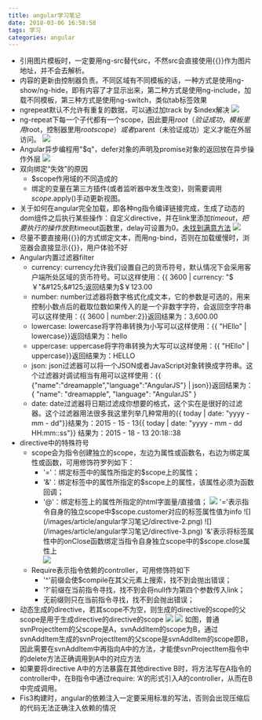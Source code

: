 ```yaml
---
title: angular学习笔记
date: 2018-03-06 16:58:58
tags: 学习
categories: angular
---
```

- 引用图片模板时，一定要用ng-src替代src，不然src会直接使用&#123;&#123;&#125;&#125;作为图片地址，并不会去解析。
- 内容的更新由控制器负责。不同区域有不同模板的话，一种方式是使用ng-show/ng-hide，即有内容了才显示出来，第二种方式是使用ng-include，加载不同模板，第三种方式是使用ng-switch，类似tab标签效果
- ngrepeat默认不允许有重复的数据，可以通过加track by $index解决
![](/images/article/angular学习笔记/ngrepeat.png) 
- ng-repeat下每一个子代都有一个scope，因此要用$root（验证成功，模板里用$root，控制器里用$rootscope）或者$parent（未验证成功）定义才能在外层访问。
![](/images/article/angular学习笔记/ngrepeatScope.png) 
- Angular异步编程用"$q"，defer对象的声明及promise对象的返回放在异步操作外层
![](/images/article/angular学习笔记/defer.png) 
- 双向绑定“失效”的原因
  - $scope作用域的不同造成的
  - 绑定的变量在第三方插件(或者监听器中发生改变)，则需要调用$scope.$apply()手动更新视图。
- 关于如何在angular完全加载，即各种ng指令编译链接完成，生成了动态的dom组件之后执行某些操作：自定义directive，并在link里添加$timeout，把要执行的操作放到$timeout函数里，delay可设置为0。[未找到满意方法](https://github.com/angular/angular.js/issues/734)
![](/images/article/angular学习笔记/afterRender.png) 
- 尽量不要直接用&#123;&#123;&#125;&#125;的方式绑定文本，而用ng-bind，否则在加载缓慢时，浏览器会直接显示&#123;&#123;&#125;&#125;，用户体验不好
- Angular内置过滤器filter
  - currency: currency允许我们设置自己的货币符号，默认情况下会采用客户端所处区域的货币符号。可以这样使用：&#123;&#123; 3600 | currency: "$￥"&#125;&#125;返回结果为$￥123.00
  - number: number过滤器将数字格式化成文本，它的参数是可选的，用来控制小数点后的截取位数如果传入的是一个非数字字符，会返回空字符串  可以这样使用：&#123;&#123; 3600 | number:2&#125;&#125;返回结果为：3,600.00
  - lowercase: lowercase将字符串转换为小写可以这样使用：&#123;&#123; "HEllo" | lowercase&#125;&#125;返回结果为：hello
  - uppercase: uppercase将字符串转换为大写可以这样使用：&#123;&#123; "HEllo" | uppercase&#125;&#125;返回结果为：HELLO
  - json: json过滤器可以将一个JSON或者JavaScript对象转换成字符串。这个过滤器对调试相当有用可以这样使用：&#123;&#123; &#123;"name":"dreamapple","language":"AngularJS"&#125; | json&#125;&#125;返回结果为：&#123; "name": "dreamapple", "language": "AngularJS" &#125;
  - date: date过滤器将日期过滤成你想要的格式，这个实在是很好的过滤器。这个过滤器用法很多我这里列举几种常用的&#123;&#123; today | date: "yyyy - mm - dd"&#125;&#125;结果为：2015 - 15 - 13&#123;&#123; today | date: "yyyy - mm - dd HH:mm::ss"&#125;&#125;    结果为：2015 - 18 - 13 20:18::38
- directive中的特殊符号
  - scope会为指令创建独立的scope，左边为属性或函数名，右边为绑定属性或函数，可用修饰符罗列如下：
    - '='：绑定标签中的属性所指定的$scope上的属性；
    - '&'：绑定标签中的属性所指定的$scope上的属性，该属性必须为函数回调；
    - '@'：绑定标签上的属性所指定的html字面量/直接值；
    ![](/images/article/angular学习笔记/directive-1.png) 
    '='表示指令自身的独立scope中$scope.customer对应的标签属性值为info
    ![](/images/article/angular学习笔记/directive-2.png) 
    ![](/images/article/angular学习笔记/directive-3.png) 
    '&'表示将标签属性中的onClose函数绑定当指令自身独立scope中的$scope\.close属性上  
    ![](/images/article/angular学习笔记/directive-4.png) 
  - Require表示指令依赖的controller，可用修饰符如下
    - '^'前缀会使$compile在其父元素上搜索，找不到会抛出错误；
    - '?'前缀在当前指令寻找，找不到会将null作为第四个参数传入link；
    - 无前缀则只在当前指令寻找，找不到会抛出错误；
- 动态生成的directive，若其scope不为空，则生成的directive的scope的父scope是用于生成directive的directive的scope
![](/images/article/angular学习笔记/svnProjectItem.png) 
![](/images/article/angular学习笔记/svnAddItem.png) 
如图，普通svnProjectItem的父scope是A，svnAddItem的scope为B，通过svnAddItem生成的svnProjectItem的父scope是svnAddItem的scope即B，因此需要在svnAddItem中再指向A中的方法，才能使svnProjectItem指令中的delete方法正确调用到A中的对应方法
- 如果要将directive A中的方法暴露在其他directive B时，将方法写在A指令的controller中，在B指令中通过require: ‘A’的形式引入A的controller，从而在B中完成调用。
- Fis3构建时，angular的依赖注入一定要采用标准的写法，否则会出现压缩后的代码无法正确注入依赖的情况




